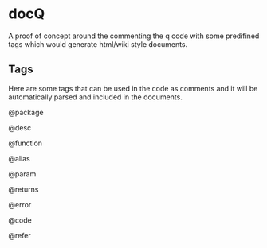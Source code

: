 # docQ
A proof of concept around the commenting the q code with some predifined tags which would generate html/wiki style documents.

## Tags

Here are some tags that can be used in the code as comments and it will be automatically parsed and included in the documents.

@package

@desc

@function

@alias

@param

@returns

@error

@code

@refer




